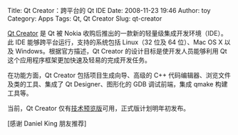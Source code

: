 Title: Qt Creator：跨平台的 Qt IDE
Date: 2008-11-23 19:46
Author: toy
Category: Apps
Tags: Qt, Qt Creator
Slug: qt-creator

[Qt Creator](http://trolltech.com/developer/qt-creator/) 是 Qt 被 Nokia
收购后推出的一款新的轻量级集成开发环境（IDE）。此 IDE
能够跨平台运行，支持的系统包括 Linux（32 位及 64 位）、Mac OS X 以及
Windows。根据官方描述，Qt Creator 的设计目标是使开发人员能够利用 Qt
这个应用程序框架更加快速及轻易的完成开发任务。

在功能方面，Qt Creator 包括项目生成向导、高级的 C++
代码编辑器、浏览文件及类的工具、集成了 Qt Designer、图形化的 GDB
调试前端，集成 qmake 构建工具等。

当前，Qt Creator
仅有[技术预览版](http://trolltech.com/developer/qt-creator/qt-creator#download-qt-creator)可用，正式版计划明年初发布。

[感谢 Daniel King 朋友推荐]
